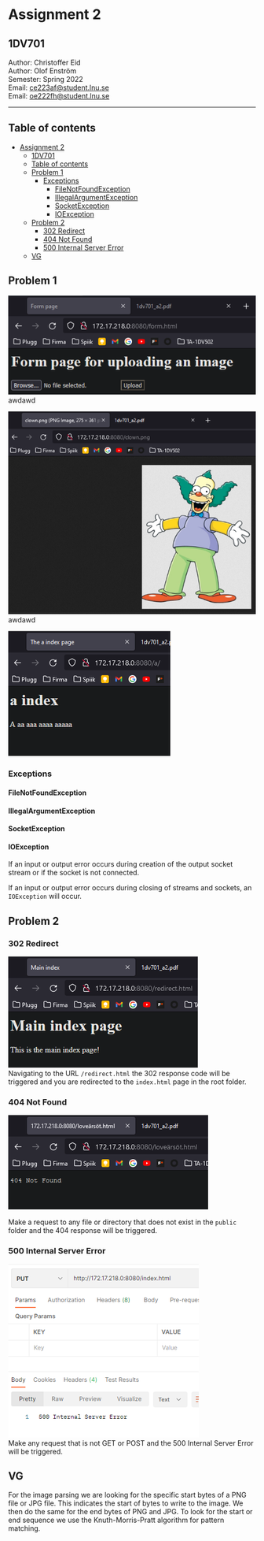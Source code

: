 # Assignment 2  
## 1DV701

Author: Christoffer Eid  
Author: Olof Enström  
Semester: Spring 2022  
Email: ce223af@student.lnu.se  
Email: oe222fh@student.lnu.se

---
## Table of contents
- [Assignment 2](#assignment-2)
  - [1DV701](#1dv701)
  - [Table of contents](#table-of-contents)
  - [Problem 1](#problem-1)
    - [Exceptions](#exceptions)
      - [FileNotFoundException](#filenotfoundexception)
      - [IllegalArgumentException](#illegalargumentexception)
      - [SocketException](#socketexception)
      - [IOException](#ioexception)
  - [Problem 2](#problem-2)
    - [302 Redirect](#302-redirect)
    - [404 Not Found](#404-not-found)
    - [500 Internal Server Error](#500-internal-server-error)
  - [VG](#vg)

## Problem 1
![Named HTML page](img/named-html-page.png)  
awdawd

![Image support](img/image.png)  
awdawd

![Directory](img/directory-with-index.png)  

### Exceptions

#### FileNotFoundException

#### IllegalArgumentException

#### SocketException



#### IOException

If an input or output error occurs during creation of the output socket stream or if the socket is not connected.

If an input or output error occurs during closing of streams and sockets, an `IOException` will occur.

## Problem 2
### 302 Redirect
![302 Redirect](img/redirect.png)  
Navigating to the URL `/redirect.html` the 302 response code will be triggered and you are redirected to the `index.html` page in the root folder.

### 404 Not Found
![404 Not Found](img/not-found.png)  

Make a request to any file or directory that does not exist in the `public` folder and the 404 response will be triggered.

### 500 Internal Server Error
![500 Internal Server Error](img/internal-server-error.png)  
Make any request that is not GET or POST and the 500 Internal Server Error will be triggered.

## VG
For the image parsing we are looking for the specific start bytes of a PNG file or JPG file. This indicates the start of bytes to write to the image. We then do the same for the end bytes of PNG and JPG. To look for the start or end sequence we use the Knuth-Morris-Pratt algorithm for pattern matching.